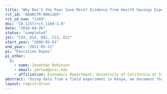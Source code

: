 ```yaml
---
title: "Why Don’t the Poor Save More? Evidence from Health Savings Experiments"
rct_id: "AEARCTR-0001169"
rct_id_num: "1169"
doi: "10.1257/rct.1169-1.0"
date: "2016-04-26"
status: "completed"
jel: "C93, D14, D91, I12, O12"
start_year: "2008-05-01"
end_year: "2011-05-31"
pi: "Pascaline Dupas"
pi_other:
  1:
    - name: Jonathan Robinson
    - email: jmrtwo@ucsc.edu
    - affiliation: Economics Department, University of California at Santa Cruz
abstract: "Using data from a field experiment in Kenya, we document that providing individuals with simple informal savings technologies can substantially increase investment in preventative health and reduce vulnerability to health shocks. Simply providing a safe place to keep money was sufficient to increase health savings by 66 percent. Adding an earmarking feature was only helpful when funds were put toward emergencies, or for individuals that are frequently taxed by friends and relatives. Group-based savings and credit schemes had very large effects."
layout: registration
---
```


